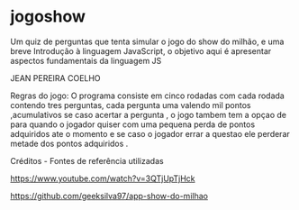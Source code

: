 # jogoshow
 Um quiz de perguntas que tenta simular o jogo do show do milhão, e uma breve Introdução à linguagem JavaScript, o objetivo aqui é apresentar aspectos fundamentais da linguagem JS

JEAN PEREIRA COELHO

Regras do jogo: O programa consiste em cinco rodadas com cada rodada contendo tres perguntas, cada pergunta uma valendo mil pontos ,acumulativos se caso acertar a pergunta , o jogo tambem tem a opçao de para quando o jogador quiser com uma pequena perda de pontos adquiridos ate o momento e se caso o jogador errar a questao ele perderar metade dos pontos adquiridos .

Créditos - Fontes de referência utilizadas

https://www.youtube.com/watch?v=3QTjUpTjHck


https://github.com/geeksilva97/app-show-do-milhao

